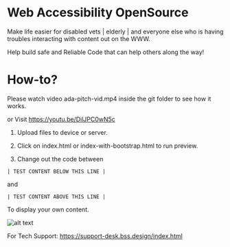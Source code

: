 # Web Accessibility OpenSource

Make life easier for disabled vets | elderly | and everyone else who is having troubles interacting with content out on the WWW.

Help build safe and Reliable Code that can help others along the way!

# How-to?

Please watch video ada-pitch-vid.mp4 inside the git folder to see how it works.

or Visit https://youtu.be/DilJPC0wN5c

1. Upload files to device or server.

2. Click on index.html or index-with-bootstrap.html to run preview.

3. Change out the code between 

```| TEST CONTENT BELOW THIS LINE |```

and 

```| TEST CONTENT ABOVE THIS LINE | ```

To display your own content.

![alt text](https://i.ibb.co/J3y0P0L/Screenshot-01-24-2023-00-22-58.png)

For Tech Support: https://support-desk.bss.design/index.html
